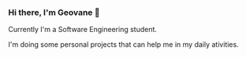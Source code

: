 ### Hi there, I'm Geovane 👋

Currently I'm a Software Engineering student.

I'm doing some personal projects that can help me in my daily ativities.

<!--
**BlimblimCFT/BlimblimCFT** is a ✨ _special_ ✨ repository because its `README.md` (this file) appears on your GitHub profile.

Here are some ideas to get you started:

- 🔭 I’m currently working on ...
- 🌱 I’m currently learning ...
- 👯 I’m looking to collaborate on ...
- 🤔 I’m looking for help with Discord BOT Integration with Whatsapp Cloud API
- 💬 Ask me about anything
- 📫 How to reach me: galefreitas@gmail.com
- ⚡ Fun fact: ...
[![Anurag's GitHub stats](https://github-readme-stats.vercel.app/api?username=BlimblimCFT)](https://github.com/anuraghazra/github-readme-stats)

-->
